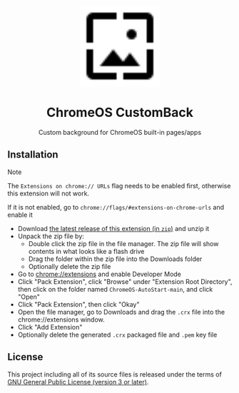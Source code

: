 <div align="center">
  <img src="/img/icon.svg" alt="logo" width="180" height="180" />
  <h1>ChromeOS CustomBack</h1>
  <p>Custom background for ChromeOS built-in pages/apps</p>
</div>

## Installation
> [!NOTE]
> The `Extensions on chrome:// URLs` flag needs to be enabled first, otherwise this extension will not work.
>
> If it is not enabled, go to `chrome://flags/#extensions-on-chrome-urls` and enable it

- Download [the latest release of this extension (in `zip`)](https://github.com/supechicken/ChromeOS-CustomBack/releases/latest) and unzip it
- Unpack the zip file by:
  - Double click the zip file in the file manager. The zip file will show contents in what looks like a flash drive
  - Drag the folder within the zip file into the Downloads folder
  - Optionally delete the zip file
- Go to [chrome://extensions](chrome://extensions) and enable Developer Mode
- Click "Pack Extension", click "Browse" under "Extension Root Directory", then click on the folder named `ChromeOS-AutoStart-main`, and click "Open"
- Click "Pack Extension", then click "Okay"
- Open the file manager, go to Downloads and drag the `.crx` file into the chrome://extensions window.
- Click "Add Extension"
- Optionally delete the generated `.crx` packaged file and `.pem` key file

## License
This project including all of its source files is released under the terms of [GNU General Public License (version 3 or later)](http://www.gnu.org/licenses/gpl.txt).
